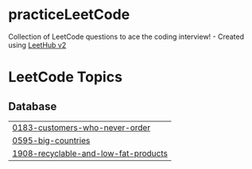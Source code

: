 # practiceLeetCode
Collection of LeetCode questions to ace the coding interview! - Created using [LeetHub v2](https://github.com/arunbhardwaj/LeetHub-2.0)

<!---LeetCode Topics Start-->
# LeetCode Topics
## Database
|  |
| ------- |
| [0183-customers-who-never-order](https://github.com/HaadiRazaTDK/practiceLeetCode/tree/master/0183-customers-who-never-order) |
| [0595-big-countries](https://github.com/HaadiRazaTDK/practiceLeetCode/tree/master/0595-big-countries) |
| [1908-recyclable-and-low-fat-products](https://github.com/HaadiRazaTDK/practiceLeetCode/tree/master/1908-recyclable-and-low-fat-products) |
<!---LeetCode Topics End-->